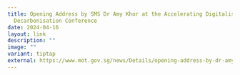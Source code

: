 ```yaml
---
title: Opening Address by SMS Dr Amy Khor at the Accelerating Digitalisation &
  Decarbonisation Conference
date: 2024-04-16
layout: link
description: ""
image: ""
variant: tiptap
external: https://www.mot.gov.sg/news/Details/opening-address-by-dr-amy-khor--senior-minister-of-state--ministry-of-transport-and-ministry-of-sustainability-and-the-environment--at-the-accelerating-digitalisation---decarbonisation-conference
---
```


